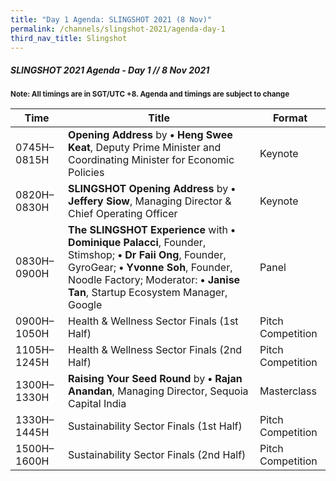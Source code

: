 ```yaml
---
title: "Day 1 Agenda: SLINGSHOT 2021 (8 Nov)"
permalink: /channels/slingshot-2021/agenda-day-1
third_nav_title: Slingshot
---
```

##### SLINGSHOT 2021 Agenda - Day 1 // 8 Nov 2021

<sub>**Note: All timings are in SGT/UTC +8. Agenda and timings are subject to change**</sub>

| Time | Title | Format |
| -------- | -------- | -------- |
| 0745H–0815H     | **Opening Address** by **• Heng Swee Keat**, Deputy Prime Minister and Coordinating Minister for Economic Policies    | Keynote     |
| 0820H–0830H     | **SLINGSHOT Opening Address** by **• Jeffery Siow**, Managing Director & Chief Operating Officer     | Keynote     |
| 0830H–0900H     | **The SLINGSHOT Experience** with **• Dominique Palacci**, Founder, Stimshop; **• Dr Faii Ong**, Founder, GyroGear; **• Yvonne Soh**, Founder, Noodle Factory; Moderator: **• Janise Tan**, Startup Ecosystem Manager, Google      | Panel     |
| 0900H–1050H     | Health & Wellness Sector Finals (1st Half)     | Pitch Competition     |
| 1105H–1245H     | Health & Wellness Sector Finals (2nd Half)     | Pitch Competition     |
| 1300H–1330H     | **Raising Your Seed Round** by **• Rajan Anandan**, Managing Director, Sequoia Capital India     | Masterclass     |
| 1330H–1445H     | Sustainability Sector Finals (1st Half)    | Pitch Competition     |
| 1500H–1600H     | Sustainability Sector Finals (2nd Half)     | Pitch Competition     |